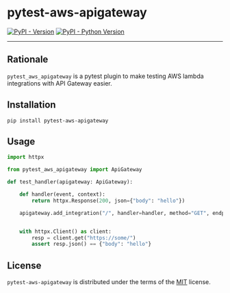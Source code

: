 # pytest-aws-apigateway

[![PyPI - Version](https://img.shields.io/pypi/v/pytest-aws-apigateway.svg)](https://pypi.org/project/pytest-aws-apigateway)
[![PyPI - Python Version](https://img.shields.io/pypi/pyversions/pytest-aws-apigateway.svg)](https://pypi.org/project/pytest-aws-apigateway)

-----

## Rationale

`pytest_aws_apigateway` is a pytest plugin to make testing AWS lambda integrations with API Gateway easier.


## Installation

```console
pip install pytest-aws-apigateway
```

## Usage

```python
import httpx

from pytest_aws_apigateway import ApiGateway

def test_handler(apigateway: ApiGateway):

    def handler(event, context):
        return httpx.Response(200, json={"body": "hello"})

    apigateway.add_integration("/", handler=handler, method="GET", endpoint="https://some/")


    with httpx.Client() as client:
        resp = client.get("https://some/")
        assert resp.json() == {"body": "hello"}
```


## License

`pytest-aws-apigateway` is distributed under the terms of the [MIT](https://spdx.org/licenses/MIT.html) license.
